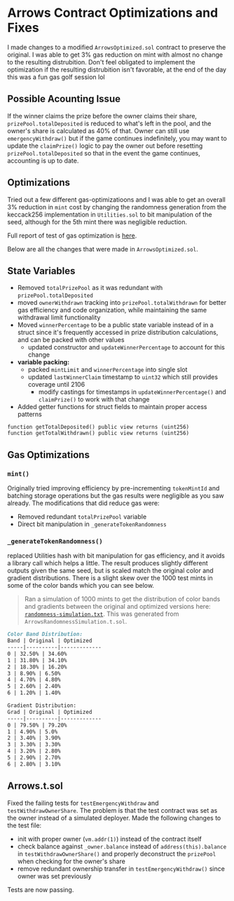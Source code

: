 # Arrows Contract Optimizations and Fixes

I made changes to a modified `ArrowsOptimized.sol` contract to preserve the original. I was able to get 3% gas reduction on mint with almost no change to the resulting distrubition. Don't feel obligated to implement the optimization if the resulting distrubition isn't favorable, at the end of the day this was a fun gas golf session lol

## Possible Acounting Issue

If the winner claims the prize before the owner claims their share, `prizePool.totalDeposited` is reduced to what's left in the pool, and the owner's share is calculated as 40% of that. Owner can still use `emergencyWithdraw()` but if the game continues indefinitely, you may want to update the `claimPrize()` logic to pay the owner out before resetting `prizePool.totalDeposited` so that in the event the game continues, accounting is up to date.

## Optimizations

Tried out a few different gas-optimizatioons and I was able to get an overall 3% reduction in `mint` cost by changing the randomness generation from the keccack256 implementation in `Utilities.sol` to bit manipulation of the seed, although for the 5th mint there was negligible reduction.

Full report of test of gas optimization is [here](mint-gas-report.txt).

Below are all the changes that were made in `ArrowsOptimized.sol`.

## State Variables

- Removed `totalPrizePool` as it was redundant with `prizePool.totalDeposited`
- moved `ownerWithdrawn` tracking into `prizePool.totalWithdrawn` for better gas efficiency and code organization, while maintaining the same withdrawal limit functionality
- Moved `winnerPercentage` to be a public state variable instead of in a struct since it's frequently accessed in prize distribution calculations, and can be packed with other values
  - updated constructor and `updateWinnerPercentage` to account for this change
- **variable packing:**
  - packed `mintLimit` and `winnerPercentage` into single slot
  - updated `lastWinnerClaim` timestamp to `uint32` which still provides coverage until 2106
    - modify castings for timestamps in `updateWinnerPercentage()` and `claimPrize()` to work with that change
- Added getter functions for struct fields to maintain proper access patterns

```solidity
function getTotalDeposited() public view returns (uint256)
function getTotalWithdrawn() public view returns (uint256)
```

## Gas Optimizations

### `mint()`

Originally tried improving efficiency by pre-incrementing `tokenMintId` and batching storage operations but the gas results were negligible as you saw already. The modifications that did reduce gas were:

- Removed redundant `totalPrizePool` variable
- Direct bit manipulation in `_generateTokenRandomness`

### `_generateTokenRandomness()`

replaced Utilities hash with bit manipulation for gas efficiency, and it avoids a library call which helps a little. The result produces slightly different outputs given the same seed, but is scaled match the original color and gradient distributions. There is a slight skew over the 1000 test mints in some of the color bands which you can see below.

> Ran a simulation of 1000 mints to get the distribution of color bands and gradients between the original and optimized versions here: [`randomness-simulation.txt`](randomness-simulation.txt). This was generated from `ArrowsRandomnessSimulation.t.sol`.

```md
Color Band Distribution:
Band | Original | Optimized
-----|----------|-------------
0 | 32.50% | 34.60%
1 | 31.80% | 34.10%
2 | 18.30% | 16.20%
3 | 8.90% | 6.50%
4 | 4.70% | 4.80%
5 | 2.60% | 2.40%
6 | 1.20% | 1.40%

Gradient Distribution:
Grad | Original | Optimized
-----|----------|-------------
0 | 79.50% | 79.20%
1 | 4.90% | 5.0%
2 | 3.40% | 3.90%
3 | 3.30% | 3.30%
4 | 3.20% | 2.80%
5 | 2.90% | 2.70%
6 | 2.80% | 3.10%
```

## Arrows.t.sol

Fixed the failing tests for `testEmergencyWithdraw` and `testWithdrawOwnerShare`. The problem is that the test contract was set as the owner instead of a simulated deployer. Made the following changes to the test file:

- init with proper owner (`vm.addr(1)`) instead of the contract itself
- check balance against `_owner.balance` instead of `address(this).balance` in `testWithdrawOwnerShare()` and properly deconstruct the `prizePool` when checking for the owner's share
- remove redundant ownership transfer in `testEmergencyWithdraw()` since owner was set previously

Tests are now passing.
